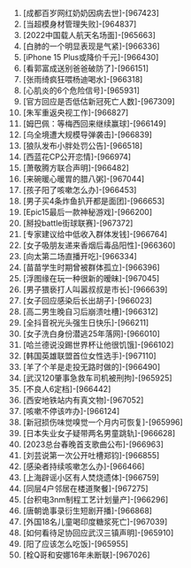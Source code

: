 
1. [成都百岁网红奶奶因病去世]-[967423]
1. [当超模身材管理失败]-[964837]
1. [2022中国载人航天名场面]-[965663]
1. [白肺的一个明显表现是气紧]-[966336]
1. [iPhone 15 Plus或降价千元]-[966430]
1. [看郭富成送别爸爸破防了]-[966151]
1. [张雨绮疯狂喂杨迪喝水]-[966318]
1. [心肌炎的6个危险信号]-[965931]
1. [官方回应是否低估新冠死亡人数]-[967309]
1. [朱军重返央视工作]-[966827]
1. [姆巴佩：等梅西回来继续赢球]-[966149]
1. [乌全境遭大规模导弹袭击]-[966839]
1. [狼队发布小胖处罚公告]-[966518]
1. [西蓝花CP公开恋情]-[966974]
1. [萧敬腾方联合声明]-[966482]
1. [来碗暖心暖胃的腊八粥]-[967044]
1. [孩子阳了咳嗽怎么办]-[966453]
1. [男子买4条炸鱼扒开都是面团]-[966653]
1. [Epic15最后一款神秘游戏]-[966200]
1. [掰投battle街球联赛]-[967372]
1. [专家建议给中低收入群体发钱]-[966764]
1. [女子吸朋友递来香烟后毒品阳性]-[966360]
1. [向太第二场直播开吃]-[966334]
1. [苗苗学生时期曾被群体孤立]-[966396]
1. [浮图缘在玩一种很新的暧昧]-[967045]
1. [男子猥亵打人叫嚣叔叔是市长]-[966639]
1. [女子回应感染后长出胡子]-[966023]
1. [高二男生晚自习后崩溃吐槽]-[966312]
1. [全抖音祝光头强生日快乐]-[966211]
1. [女子洗白身份潜逃25年落网]-[966010]
1. [哈兰德说没踢世界杯让他很饥饿]-[966102]
1. [韩国英雄联盟首位女性选手]-[967110]
1. [羊了个羊是走投无路时做的]-[966490]
1. [武汉120肇事急救车司机被刑拘]-[965925]
1. [不良人6定档]-[966442]
1. [西安地铁站内有真文物]-[967052]
1. [咳嗽不停该咋办]-[966124]
1. [新冠损伤味觉嗅觉一个月内可恢复]-[965996]
1. [日本失业女子疑带两名男童跳轨]-[966628]
1. [2023总台春晚首支歌曲公布]-[966963]
1. [刘芸说第一次公开吐槽郑钧]-[966855]
1. [感染者持续咳嗽怎么办]-[966466]
1. [上海辟谣小区有人焚烧遗体]-[966759]
1. [同层4户邻居在楼道聚餐]-[967275]
1. [台积电3nm制程工艺计划量产]-[966296]
1. [唐朝诡事录衍生短剧开播]-[966868]
1. [外国18名儿童喝印度糖浆死亡]-[967039]
1. [如何看待足协回应武汉三镇声明]-[965910]
1. [阳了应该怎么吃饭]-[965955]
1. [栓Q哥和安娜16年未断联]-[967026]